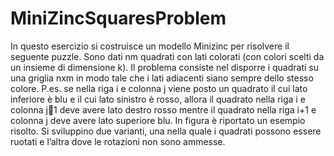 # MiniZincSquaresProblem
In questo esercizio si costruisce un modello Minizinc per risolvere il seguente puzzle. Sono dati nm quadrati con lati colorati (con colori scelti da un insieme di dimensione k). Il problema consiste nel disporre i quadrati su una griglia nxm in modo tale che i lati adiacenti siano sempre dello stesso colore. P.es. se nella riga i e colonna j viene posto un quadrato il cui lato inferiore è blu e il cui lato sinistro è rosso, allora il quadrato nella riga i e colonna j􀀀1 deve avere lato destro rosso mentre il quadrato nella riga i+1 e colonna j deve avere lato superiore blu. In figura è riportato un esempio risolto. Si sviluppino due varianti, una nella quale i quadrati possono essere ruotati e l’altra dove le rotazioni non sono ammesse.
